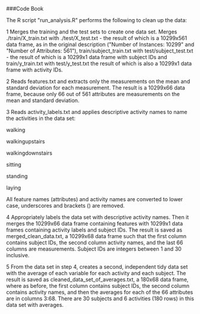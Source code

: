 ###Code Book

The R script "run_analysis.R" performs the following to clean up the data:

1 Merges the training and the test sets to create one data set. Merges ./train/X_train.txt with ./test/X_test.txt - the result of which is a 10299x561 data frame, as in the original description ("Number of Instances: 10299" and "Number of Attributes: 561"), train/subject_train.txt with test/subject_test.txt - the result of which is a 10299x1 data frame with subject IDs and train/y_train.txt with test/y_test.txt the result of which is also a 10299x1 data frame with activity IDs.

2 Reads features.txt and extracts only the measurements on the mean and standard deviation for each measurement. The result is a 10299x66 data frame, because only 66 out of 561 attributes are measurements on the mean and standard deviation.

3 Reads activity_labels.txt and applies descriptive activity names to name the activities in the data set:

walking

walkingupstairs

walkingdownstairs

sitting

standing

laying

All feature names (attributes) and activity names are converted to lower case, underscores and brackets () are removed. 

4 Appropriately labels the data set with descriptive activity names. Then it merges the 10299x66 data frame containing features with 10299x1 data frames containing activity labels and subject IDs. The result is saved as merged_clean_data.txt, a 10299x68 data frame such that the first column contains subject IDs, the second column activity names, and the last 66 columns are measurements. Subject IDs are integers between 1 and 30 inclusive.

5 From the data set in step 4, creates a second, independent tidy data set with the average of each variable for each activity and each subject. The result is saved as cleaned_data_set_of_averages.txt, a 180x68 data frame, where as before, the first column contains subject IDs, the second column contains activity names, and then the averages for each of the 66 attributes are in columns 3:68. There are 30 subjects and 6 activities (180 rows) in this data set with averages.